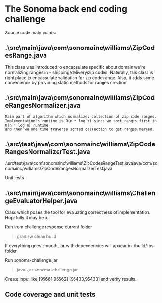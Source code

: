 # The Sonoma back end coding challenge

Source code main points:
## .\src\main\java\com\sonomainc\williams\ZipCodesRange.java

   This class was introduced to encapsulate specific about domain we're normalizing ranges in - shipping/delivery/zip codes.
   Naturally, this class is right place to encapsulate validation for zip code range. Also, it adds
   some convenience by providing static methods for ranges creation.

## .\src\main\java\com\sonomainc\williams\ZipCodeRangesNormalizer.java

    Main part of algorithm which normalizes collection of zip code ranges.
    Implementation's runtime is O(n * log n) since we sort ranges first in O(n * log n) runtime
    and then we one time traverse sorted collection to get ranges merged.

## .\src\test\java\com\sonomainc\williams\ZipCodeRangesNormalizerTest.java
   .\src\test\java\com\sonomainc\williams\ZipCodesRangeTest.javajava/com/sonomainc/williams/ZipCodeRangesNormalizerTest.java

  Unit tests

## .\src\main\java\com\sonomainc\williams\ChallengeEvaluatorHelper.java

   Class which poses the tool for evaluating correctness of implementation. Hopefully it may help.

   Run from challenge response current folder

   > gradlew clean build

   If everything goes smooth, jar with dependencies will appear in ./build/libs folder
   
   Run sonoma-challenge.jar

   > java -jar sonoma-challenge.jar

   Create input like [95661,95662] [95433,95433] and verify results.

## Code coverage and unit tests



